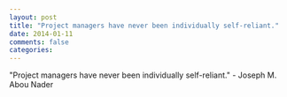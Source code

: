 ```yaml
---
layout: post
title: "Project managers have never been individually self-reliant."
date: 2014-01-11
comments: false
categories: 
---
```


<span class='quote'>"Project managers have never been individually self-reliant."</span>
<span class='by'>- Joseph M. Abou Nader</span>
